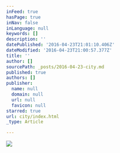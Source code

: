 ```yaml
---
inFeed: true
hasPage: true
inNav: false
inLanguage: null
keywords: []
description: ''
datePublished: '2016-04-23T21:01:10.406Z'
dateModified: '2016-04-23T21:00:57.377Z'
title: ''
author: []
sourcePath: _posts/2016-04-23-city.md
published: true
authors: []
publisher:
  name: null
  domain: null
  url: null
  favicon: null
starred: true
url: city/index.html
_type: Article

---
```

![](https://the-grid-user-content.s3-us-west-2.amazonaws.com/144dd3ea-6c26-48de-9e90-fc313c0dfea1.jpg)
